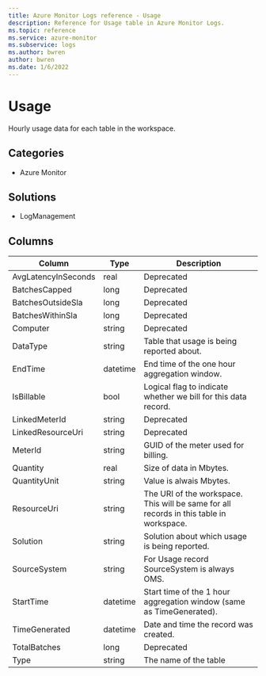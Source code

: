 ```yaml
---
title: Azure Monitor Logs reference - Usage
description: Reference for Usage table in Azure Monitor Logs.
ms.topic: reference
ms.service: azure-monitor
ms.subservice: logs
ms.author: bwren
author: bwren
ms.date: 1/6/2022
---
```


# Usage

 Hourly usage data for each table in the workspace.

## Categories

- Azure Monitor
## Solutions

- LogManagement




## Columns

| Column | Type | Description |
| --- | --- | --- |
| AvgLatencyInSeconds | real | Deprecated |
| BatchesCapped | long | Deprecated |
| BatchesOutsideSla | long | Deprecated |
| BatchesWithinSla | long | Deprecated |
| Computer | string | Deprecated |
| DataType | string | Table that usage is being reported about. |
| EndTime | datetime | End time of the one hour aggregation window. |
| IsBillable | bool | Logical flag to indicate whether we bill for this data record. |
| LinkedMeterId | string | Deprecated |
| LinkedResourceUri | string | Deprecated |
| MeterId | string | GUID of the meter used for billing. |
| Quantity | real | Size of data in Mbytes. |
| QuantityUnit | string | Value is alwais Mbytes. |
| ResourceUri | string | The URI of the workspace. This will be same for all records in this table in workspace. |
| Solution | string | Solution about which usage is being reported. |
| SourceSystem | string | For Usage record SourceSystem is always OMS. |
| StartTime | datetime | Start time of the 1 hour aggregation window (same as TimeGenerated). |
| TimeGenerated | datetime | Date and time the record was created. |
| TotalBatches | long | Deprecated |
| Type | string | The name of the table |
